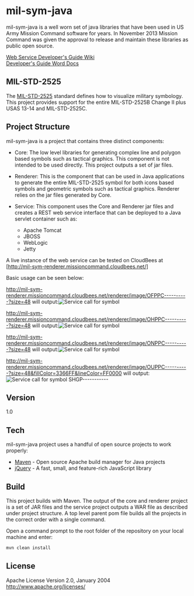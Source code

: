 mil-sym-java
=========
mil-sym-java is a well worn set of java libraries that have been used in US Army Mission Command software for years.  In November 2013 Mission Command was given the approval to release and maintain these libraries as public open source.  

[Web Service Developer's Guide Wiki](https://github.com/missioncommand/mil-sym-java/wiki/Developer's-Guide)  
[Developer's Guide Word Docs](https://github.com/missioncommand/mil-sym-java/blob/master/documentation)  

MIL-STD-2525
-----------
The [MIL-STD-2525] standard defines how to visualize military symbology.  This project provides support for the entire MIL-STD-2525B Change II plus USAS 13-14 and MIL-STD-2525C.  

Project Structure
------------
mil-sym-java is a project that contains three distinct components:
- Core: The low level libraries for generating complex line and polygon based symbols such as tactical graphics.  This component is not intended to be used directly.  This project outputs a set of jar files.

- Renderer: This is the component that can be used in Java applications to generate the entire MIL-STD-2525 symbol for both icons based symbols and geometric symbols such as tactical graphics.  Renderer relies on the jar files generated by Core.

- Service: This component uses the Core and Renderer jar files and creates a REST web service interface that can be deployed to a Java servlet container such as:

  - Apache Tomcat
  - JBOSS
  - WebLogic
  - Jetty
  

A live instance of the web service can be tested on CloudBees at [http://mil-sym-renderer.missioncommand.cloudbees.net/]
 
Basic usage can be seen below:
 
http://mil-sym-renderer.missioncommand.cloudbees.net/renderer/image/OFPPC----------?size=48 
will output:![Service call for symbol](http://mil-sym-renderer.missioncommand.cloudbees.net/renderer/image/OFPPC----------?size=48)

http://mil-sym-renderer.missioncommand.cloudbees.net/renderer/image/OHPPC----------?size=48 
will output:![Service call for symbol](http://mil-sym-renderer.missioncommand.cloudbees.net/renderer/image/OHPPC----------?size=48)

http://mil-sym-renderer.missioncommand.cloudbees.net/renderer/image/ONPPC----------?size=48 
will output:![Service call for symbol](http://mil-sym-renderer.missioncommand.cloudbees.net/renderer/image/ONPPC----------?size=48)

http://mil-sym-renderer.missioncommand.cloudbees.net/renderer/image/OUPPC----------?size=48&fillColor=3366FF&lineColor=FF0000 
will output:![Service call for symbol SHGP-----------](http://mil-sym-renderer.missioncommand.cloudbees.net/renderer/image/OUPPC----------?size=48&fillColor=3366FF&lineColor=FF0000)


Version
----

1.0

Tech
-----------

mil-sym-java project uses a handful of open source projects to work properly:

* [Maven] - Open source Apache build manager for Java projects
* [jQuery] - A fast, small, and feature-rich JavaScript library 

Build
--------------
This project builds with Maven.  The output of the core and renderer project is a set of JAR files and the service project outputs a WAR file as described under project structure.  A top level parent pom file builds all the projects in the correct order with a single command. 

Open a command prompt to the root folder of the repository on your local machine and enter:
```sh
mvn clean install

```

License
----

Apache License
Version 2.0, January 2004
http://www.apache.org/licenses/

  [http://mil-sym-renderer.missioncommand.cloudbees.net/]: http://mil-sym-renderer.missioncommand.cloudbees.net/
  [Maven]: http://maven.apache.org/
  [jQuery]: http://jQuery.com
  [MIL-STD-2525]:http://www.everyspec.com/MIL-STD/MIL-STD-2000-2999/MIL-STD-2525_20727/
  
    
